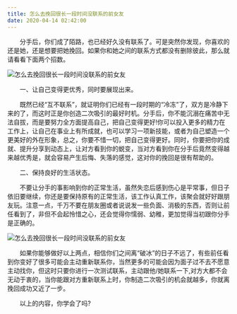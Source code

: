 ```yaml
---
title: 怎么去挽回很长一段时间没联系的前女友
date: 2020-04-14 02:42:00
---
```




　　分手后，你们成了陌路，也已经好久没有联系了。可是突然你发现，你喜欢的还是她，还是想要把她挽回。如果你和她之间的联系方式都没有删除彼此，那么就请看看下面两个招数。

![怎么去挽回很长一段时间没联系的前女友](/img/0e28ab27dbb672ce2f26a63a1db616b8.jpg)

　　一、让自己变得更优秀，同时要展现出来。

　　既然已经“互不联系”，就证明你们已经有一段时期的“冷冻”了，双方是冷静下来的了，而这时正是你创造二次吸引的最好时机。分手后，你不能沉溺在痛苦中无法自拔，而是要努力全方面提高自己，把自己变得更好!你可以投入更多的精力在工作上，让自己在事业上有所成就，也可以学习一项新技能，或者为自己塑造一个更美好的外在形象，总之，你要不惜一切，把自己变得更好。同时，你要把你的成就、提升分享到动态上，让对方看到你的蜕变，当对方看到你在分手后竟然变得越来越优秀是，就会容易产生后悔、失落的感觉，这对你的挽回是很有帮助的。

　　二、保持良好的生活状态。

　　不要让分手的事影响到你的正常生活，虽然失恋后感到伤心是平常事，但日子依旧要继续，你还是要保持原有的正常生活，该工作认真工作，该聚会就好好跟朋友玩。注意一点，千万不要在朋友圈或者说说发一些负面、消极的东西，否则让前任看到了，非但不会起怜惜之心，还会觉得你懦弱、幼稚，更加觉得当初跟你分手是正确的。

![怎么去挽回很长一段时间没联系的前女友](/img/9afb6c76deb061653c6871cd199e418d.jpg)

　　如果你能够做好以上两点，相信你们之间离“破冰”的日子不远了，有些前任看到你变好了很多可能会主动重新联系你，当然更多的可能会因为面子过不去不愿意主动找你，但这时只要你进行一次测试联系，主动跟他/她联系一下,对方大都不会无动于衷的，当你能跟对方重新联系上时，你制造二次吸引的机会就越多，你就离挽回成功又近了一步。

　　以上的内容，你学会了吗?